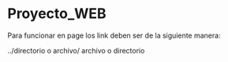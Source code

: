 # Proyecto_WEB

Para funcionar en page los link deben ser de la siguiente manera:

../directorio o archivo/ archivo o directorio